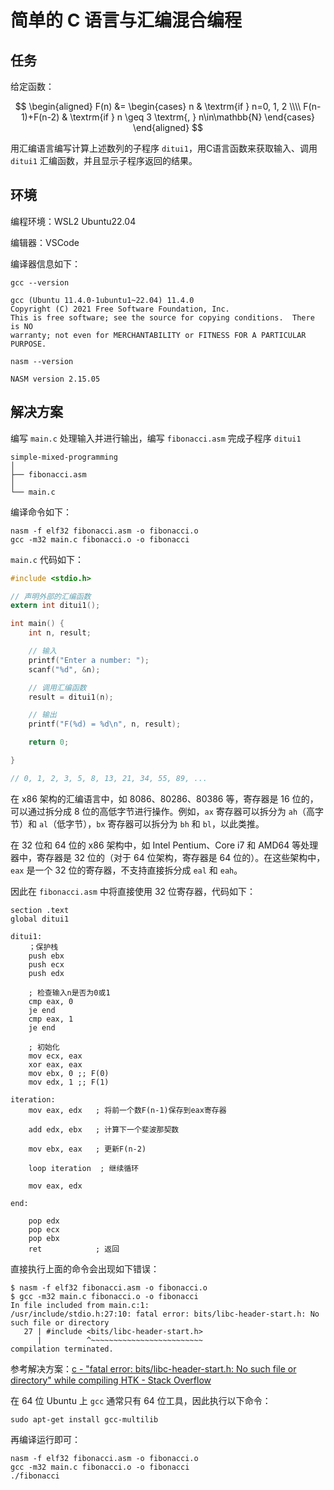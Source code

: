 # 简单的 C 语言与汇编混合编程


<!--more-->

## 任务

给定函数：

$$
\begin{aligned}
 F(n) &= 
 \begin{cases}
  n & \textrm{if } n=0, 1, 2 \\\\
  F(n-1)+F(n-2) & \textrm{if } n \geq 3 \textrm{, } n\in\mathbb{N}
 \end{cases}
\end{aligned}
$$

用汇编语言编写计算上述数列的子程序 `ditui1`，用C语言函数来获取输入、调用 `ditui1` 汇编函数，并且显示子程序返回的结果。

## 环境

编程环境：WSL2 Ubuntu22.04

编辑器：VSCode

编译器信息如下：

```shell
gcc --version
```

```console
gcc (Ubuntu 11.4.0-1ubuntu1~22.04) 11.4.0
Copyright (C) 2021 Free Software Foundation, Inc.
This is free software; see the source for copying conditions.  There is NO
warranty; not even for MERCHANTABILITY or FITNESS FOR A PARTICULAR PURPOSE.
```

```shell
nasm --version
```

```console
NASM version 2.15.05
```

## 解决方案

编写 `main.c` 处理输入并进行输出，编写 `fibonacci.asm` 完成子程序 `ditui1`

```
simple-mixed-programming
│
├── fibonacci.asm
│
└── main.c
```

编译命令如下：

```shell
nasm -f elf32 fibonacci.asm -o fibonacci.o
gcc -m32 main.c fibonacci.o -o fibonacci
```

`main.c` 代码如下：

```c title="main.c"
#include <stdio.h>

// 声明外部的汇编函数
extern int ditui1();

int main() {
    int n, result;

    // 输入
    printf("Enter a number: ");
    scanf("%d", &n);

    // 调用汇编函数
    result = ditui1(n);

    // 输出
    printf("F(%d) = %d\n", n, result);

    return 0;

}

// 0, 1, 2, 3, 5, 8, 13, 21, 34, 55, 89, ...
```

在 x86 架构的汇编语言中，如 8086、80286、80386 等，寄存器是 16 位的，可以通过拆分成 8 位的高低字节进行操作。例如，`ax` 寄存器可以拆分为 `ah`（高字节）和 `al`（低字节），`bx` 寄存器可以拆分为 `bh` 和 `bl`，以此类推。

在 32 位和 64 位的 x86 架构中，如 Intel Pentium、Core i7 和 AMD64 等处理器中，寄存器是 32 位的（对于 64 位架构，寄存器是 64 位的）。在这些架构中，`eax` 是一个 32 位的寄存器，不支持直接拆分成 `eal` 和 `eah`。

因此在 `fibonacci.asm` 中将直接使用 32 位寄存器，代码如下：

```assembly title="fibonacci.asm"
section .text
global ditui1

ditui1:
    ；保护栈
    push ebx
    push ecx
    push edx

    ; 检查输入n是否为0或1
    cmp eax, 0  
    je end
    cmp eax, 1
    je end

    ; 初始化
    mov ecx, eax
    xor eax, eax
    mov ebx, 0 ;; F(0)
    mov edx, 1 ;; F(1)

iteration:
    mov eax, edx   ; 将前一个数F(n-1)保存到eax寄存器

    add edx, ebx   ; 计算下一个斐波那契数

    mov ebx, eax   ; 更新F(n-2)

    loop iteration  ; 继续循环

    mov eax, edx

end:

    pop edx
    pop ecx
    pop ebx
    ret            ; 返回
```

直接执行上面的命令会出现如下错误：

```console
$ nasm -f elf32 fibonacci.asm -o fibonacci.o
$ gcc -m32 main.c fibonacci.o -o fibonacci
In file included from main.c:1:
/usr/include/stdio.h:27:10: fatal error: bits/libc-header-start.h: No such file or directory
   27 | #include <bits/libc-header-start.h>
      |          ^~~~~~~~~~~~~~~~~~~~~~~~~~
compilation terminated.
```

参考解决方案：[c - "fatal error: bits/libc-header-start.h: No such file or directory" while compiling HTK - Stack Overflow](https://stackoverflow.com/questions/54082459/fatal-error-bits-libc-header-start-h-no-such-file-or-directory-while-compili)

在 64 位 Ubuntu 上 `gcc` 通常只有 64 位工具，因此执行以下命令：

```shell
sudo apt-get install gcc-multilib
```

再编译运行即可：

```shell
nasm -f elf32 fibonacci.asm -o fibonacci.o
gcc -m32 main.c fibonacci.o -o fibonacci
./fibonacci
```

